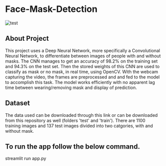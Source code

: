 # Face-Mask-Detection
![test](https://user-images.githubusercontent.com/84785447/135806806-7b9dc817-8ed3-49db-995e-4afc347f0a2f.gif)

## About Project

This project uses a Deep Neural Network, more specifically a Convolutional Neural Network, to differentiate between images of people with and without masks. The CNN manages to get an accuracy of 98.2% on the training set and 94.3% on the test set. Then the stored weights of this CNN are used to classify as mask or no mask, in real time, using OpenCV. With the webcam capturing the video, the frames are preprocessed and and fed to the model to accomplish this task. The model works efficiently with no apparent lag time between wearing/removing mask and display of prediction.

## Dataset

The data used can be downloaded through this link or can be downloaded from this repository as well (folders 'test' and 'train'). There are 1100 training images and 137 test images divided into two catgories, with and without mask.

## To run the app follow the below command.
streamlit run app.py
